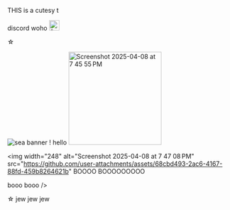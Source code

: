 THIS is a cutesy t

discord woho      <img width="23" alt="Screenshot 2025-04-08 at 8 14 31 PM" src="https://github.com/user-attachments/assets/1c47460b-75e8-469b-be56-08000eb2b431" />


☆

![sea banner !](https://github.com/user-attachments/assets/f1c81d39-05ce-403a-8cb6-2dee525eab2f)  hello  <img width="209" alt="Screenshot 2025-04-08 at 7 45 55 PM" src="https://github.com/user-attachments/assets/08483cf6-ff05-4a9b-822f-bbbc148385e4" />

<img width="248" alt="Screenshot 2025-04-08 at 7 47 08 PM" src="https://github.com/user-attachments/assets/68cbd493-2ac6-4167-88fd-459b8264621b" 
  BOOOO
BOOOOOOOOO
  
  booo
  booo
  />


☆
jew         jew           jew
